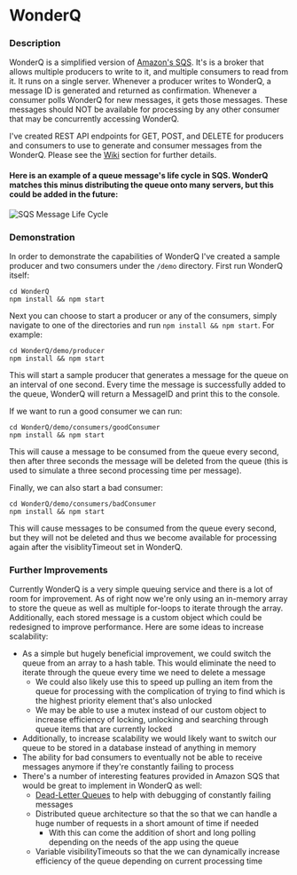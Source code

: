 # WonderQ

### Description

WonderQ is a simplified version of [Amazon's SQS](https://docs.aws.amazon.com/AWSSimpleQueueService/latest/SQSDeveloperGuide/welcome.html). It's is a broker that allows multiple producers to write to it, and multiple consumers to read from it. It runs on a single server. Whenever a producer writes to WonderQ, a message ID is generated and returned as confirmation. Whenever a consumer polls WonderQ for new messages, it gets those messages. These messages should NOT be available for processing by any other consumer that may be concurrently accessing WonderQ.

I've created REST API endpoints for GET, POST, and DELETE for producers and consumers to use to generate and consumer messages from the WonderQ. Please see the [Wiki](https://github.com/PaulWarnick21/WonderQ/wiki) section for further details.

#### Here is an example of a queue message's life cycle in SQS. WonderQ matches this minus distributing the queue onto many servers, but this could be added in the future:

![SQS Message Life Cycle](https://docs.aws.amazon.com/AWSSimpleQueueService/latest/SQSDeveloperGuide/images/sqs-message-lifecycle-diagram.png)


### Demonstration

In order to demonstrate the capabilities of WonderQ I've created a sample producer and two consumers under the `/demo` directory. First run WonderQ itself:

```
cd WonderQ
npm install && npm start
```

Next you can choose to start a producer or any of the consumers, simply navigate to one of the directories and run `npm install && npm start`. For example:

```
cd WonderQ/demo/producer
npm install && npm start
```

This will start a sample producer that generates a message for the queue on an interval of one second. Every time the message is successfully added to the queue, WonderQ will return a MessageID and print this to the console.

If we want to run a good consumer we can run:

```
cd WonderQ/demo/consumers/goodConsumer
npm install && npm start
```

This will cause a message to be consumed from the queue every second, then after three seconds the message will be deleted from the queue (this is used to simulate a three second processing time per message).

Finally, we can also start a bad consumer:

```
cd WonderQ/demo/consumers/badConsumer
npm install && npm start
```
This will cause messages to be consumed from the queue every second, but they will not be deleted and thus we become available for processing again after the visiblityTimeout set in WonderQ.

### Further Improvements

Currently WonderQ is a very simple queuing service and there is a lot of room for improvement. As of right now we're only using an in-memory array to store the queue as well as multiple for-loops to iterate through the array. Additionally, each stored message is a custom object which could be redesigned to improve performance. Here are some ideas to increase scalability:

- As a simple but hugely beneficial improvement, we could switch the queue from an array to a hash table. This would eliminate the need to iterate through the queue every time we need to delete a message
  - We could also likely use this to speed up pulling an item from the queue for processing with the complication of trying to find which is the highest priority element that's also unlocked
  - We may be able to use a mutex instead of our custom object to increase efficiency of locking, unlocking and searching through queue items that are currently locked
- Additionally, to increase scalability we would likely want to switch our queue to be stored in a database instead of anything in memory
- The ability for bad consumers to eventually not be able to receive messages anymore if they're constantly failing to process
- There's a number of interesting features provided in Amazon SQS that would be great to implement in WonderQ as well:
  - [Dead-Letter Queues](https://docs.aws.amazon.com/AWSSimpleQueueService/latest/SQSDeveloperGuide/sqs-dead-letter-queues.html) to help with debugging of constantly failing messages
  - Distributed queue architecture so that the so that we can handle a huge number of requests in a short amount of time if needed
    - With this can come the addition of short and long polling depending on the needs of the app using the queue
  - Variable visibilityTimeouts so that the we can dynamically increase efficiency of the queue depending on current processing time
    
